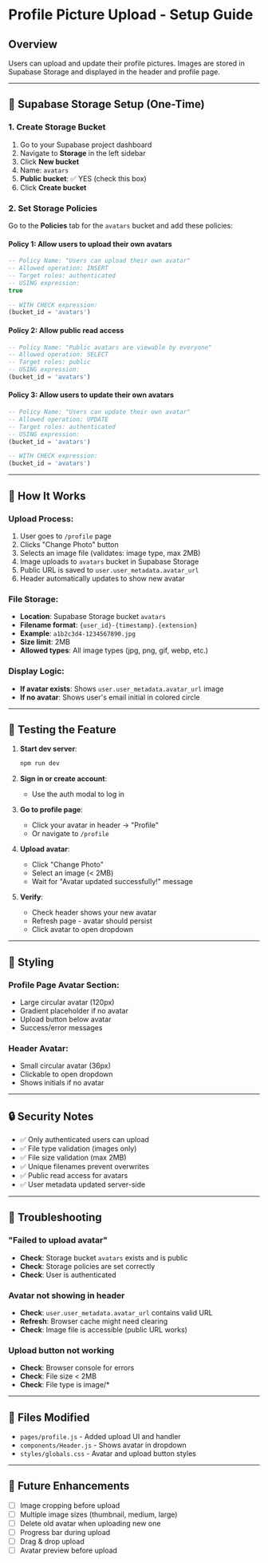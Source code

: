 # Profile Picture Upload - Setup Guide

## Overview
Users can upload and update their profile pictures. Images are stored in Supabase Storage and displayed in the header and profile page.

---

## 🔧 Supabase Storage Setup (One-Time)

### 1. Create Storage Bucket
1. Go to your Supabase project dashboard
2. Navigate to **Storage** in the left sidebar
3. Click **New bucket**
4. Name: `avatars`
5. **Public bucket**: ✅ YES (check this box)
6. Click **Create bucket**

### 2. Set Storage Policies
Go to the **Policies** tab for the `avatars` bucket and add these policies:

#### Policy 1: Allow users to upload their own avatars
```sql
-- Policy Name: "Users can upload their own avatar"
-- Allowed operation: INSERT
-- Target roles: authenticated
-- USING expression:
true

-- WITH CHECK expression:
(bucket_id = 'avatars')
```

#### Policy 2: Allow public read access
```sql
-- Policy Name: "Public avatars are viewable by everyone"
-- Allowed operation: SELECT
-- Target roles: public
-- USING expression:
(bucket_id = 'avatars')
```

#### Policy 3: Allow users to update their own avatars
```sql
-- Policy Name: "Users can update their own avatar"
-- Allowed operation: UPDATE
-- Target roles: authenticated
-- USING expression:
(bucket_id = 'avatars')

-- WITH CHECK expression:
(bucket_id = 'avatars')
```

---

## 📸 How It Works

### Upload Process:
1. User goes to `/profile` page
2. Clicks "Change Photo" button
3. Selects an image file (validates: image type, max 2MB)
4. Image uploads to `avatars` bucket in Supabase Storage
5. Public URL is saved to `user.user_metadata.avatar_url`
6. Header automatically updates to show new avatar

### File Storage:
- **Location**: Supabase Storage bucket `avatars`
- **Filename format**: `{user_id}-{timestamp}.{extension}`
- **Example**: `a1b2c3d4-1234567890.jpg`
- **Size limit**: 2MB
- **Allowed types**: All image types (jpg, png, gif, webp, etc.)

### Display Logic:
- **If avatar exists**: Shows `user.user_metadata.avatar_url` image
- **If no avatar**: Shows user's email initial in colored circle

---

## 🚀 Testing the Feature

1. **Start dev server**:
   ```bash
   npm run dev
   ```

2. **Sign in or create account**:
   - Use the auth modal to log in

3. **Go to profile page**:
   - Click your avatar in header → "Profile"
   - Or navigate to `/profile`

4. **Upload avatar**:
   - Click "Change Photo"
   - Select an image (< 2MB)
   - Wait for "Avatar updated successfully!" message

5. **Verify**:
   - Check header shows your new avatar
   - Refresh page - avatar should persist
   - Click avatar to open dropdown

---

## 🎨 Styling

### Profile Page Avatar Section:
- Large circular avatar (120px)
- Gradient placeholder if no avatar
- Upload button below avatar
- Success/error messages

### Header Avatar:
- Small circular avatar (36px)
- Clickable to open dropdown
- Shows initials if no avatar

---

## 🔒 Security Notes

- ✅ Only authenticated users can upload
- ✅ File type validation (images only)
- ✅ File size validation (max 2MB)
- ✅ Unique filenames prevent overwrites
- ✅ Public read access for avatars
- ✅ User metadata updated server-side

---

## 🐛 Troubleshooting

### "Failed to upload avatar"
- **Check**: Storage bucket `avatars` exists and is public
- **Check**: Storage policies are set correctly
- **Check**: User is authenticated

### Avatar not showing in header
- **Check**: `user.user_metadata.avatar_url` contains valid URL
- **Refresh**: Browser cache might need clearing
- **Check**: Image file is accessible (public URL works)

### Upload button not working
- **Check**: Browser console for errors
- **Check**: File size < 2MB
- **Check**: File type is image/*

---

## 📝 Files Modified

- `pages/profile.js` - Added upload UI and handler
- `components/Header.js` - Shows avatar in dropdown
- `styles/globals.css` - Avatar and upload button styles

---

## 🎯 Future Enhancements

- [ ] Image cropping before upload
- [ ] Multiple image sizes (thumbnail, medium, large)
- [ ] Delete old avatar when uploading new one
- [ ] Progress bar during upload
- [ ] Drag & drop upload
- [ ] Avatar preview before upload
